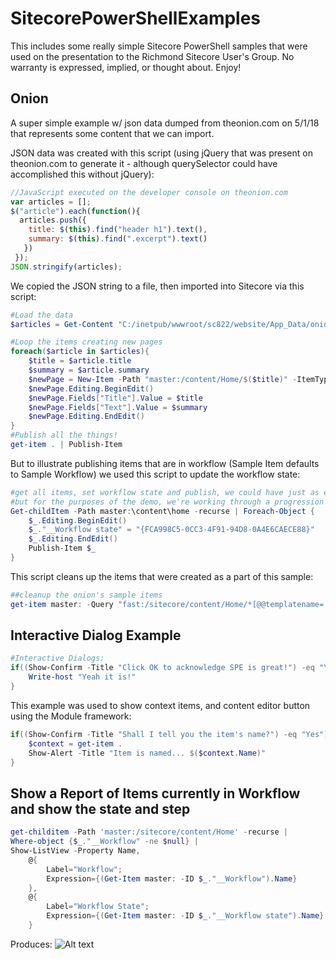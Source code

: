 # SitecorePowerShellExamples

This includes some really simple Sitecore PowerShell samples that were used on the presentation to the Richmond Sitecore User's Group.  No warranty is expressed, implied, or thought about.  Enjoy!

## Onion
A super simple example w/ json data dumped from theonion.com on 5/1/18 that represents some content that we can import.  

JSON data was created with this script (using jQuery that was present on theonion.com to generate it - although querySelector could have accomplished this without jQuery):
```javascript 
//JavaScript executed on the developer console on theonion.com
var articles = []; 
$("article").each(function(){ 
  articles.push({
    title: $(this).find("header h1").text(), 
    summary: $(this).find(".excerpt").text()
   })
 }); 
JSON.stringify(articles);
```
We copied the JSON string to a file, then imported into Sitecore via this script:
```PowerShell
#Load the data
$articles = Get-Content "C:/inetpub/wwwroot/sc822/website/App_Data/onion.txt" | Convertfrom-json 

#Loop the items creating new pages
foreach($article in $articles){ 
    $title = $article.title
    $summary = $article.summary
    $newPage = New-Item -Path "master:/content/Home/$($title)" -ItemType "/sitecore/templates/Sample/Sample Item"
    $newPage.Editing.BeginEdit()
    $newPage.Fields["Title"].Value = $title
    $newPage.Fields["Text"].Value = $summary
    $newPage.Editing.EndEdit()
}
#Publish all the things!
get-item . | Publish-Item
```
But to illustrate publishing items that are in workflow (Sample Item defaults to Sample Workflow) we used this script to update the workflow state:

```PowerShell
#get all items, set workflow state and publish, we could have just as easily done this above
#but for the purposes of the demo, we're working through a progression
Get-childItem -Path master:\content\home -recurse | Foreach-Object {
    $_.Editing.BeginEdit()
    $_."__Workflow state" = "{FCA998C5-0CC3-4F91-94D8-0A4E6CAECE88}"
    $_.Editing.EndEdit()
    Publish-Item $_
}
```

This script cleans up the items that were created as a part of this sample:
```PowerShell
##cleanup the onion's sample items
get-item master: -Query "fast:/sitecore/content/Home/*[@@templatename='Sample Item']" | remove-item
```

## Interactive Dialog Example
```PowerShell
#Interactive Dialogs:
if((Show-Confirm -Title "Click OK to acknowledge SPE is great!") -eq "Yes"){
    Write-host "Yeah it is!"
}
```
This example was used to show context items, and content editor button using the Module framework:
```PowerShell
if((Show-Confirm -Title "Shall I tell you the item's name?") -eq "Yes"){
    $context = get-item .
    Show-Alert -Title "Item is named... $($context.Name)" 
}
```
## Show a Report of Items currently in Workflow and show the state and step
```PowerShell
get-childitem -Path 'master:/sitecore/content/Home' -recurse | 
Where-object {$_."__Workflow" -ne $null} | 
Show-ListView -Property Name, 
    @{
        Label="Workflow"; 
        Expression={(Get-Item master: -ID $_."__Workflow").Name}
    }, 
    @{
        Label="Workflow State"; 
        Expression={(Get-Item master: -ID $_."__Workflow state").Name}
    }
```
Produces:
![Alt text](/../master/images/Report.png?raw=true "Report!")
